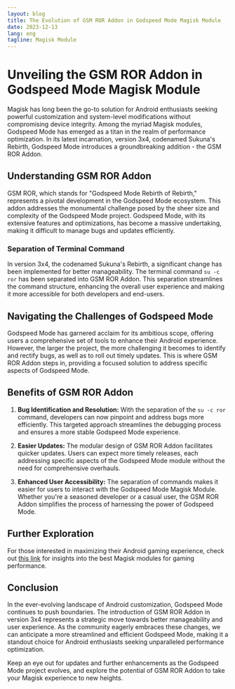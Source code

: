 ```yaml
---
layout: blog
title: The Evolution of GSM ROR Addon in Godspeed Mode Magisk Module
date: 2023-12-13
lang: eng
tagline: Magisk Module
---
```


# Unveiling the GSM ROR Addon in Godspeed Mode Magisk Module

Magisk has long been the go-to solution for Android enthusiasts seeking powerful customization and system-level modifications without compromising device integrity. Among the myriad Magisk modules, Godspeed Mode has emerged as a titan in the realm of performance optimization. In its latest incarnation, version 3x4, codenamed Sukuna's Rebirth, Godspeed Mode introduces a groundbreaking addition - the GSM ROR Addon.

## Understanding GSM ROR Addon

GSM ROR, which stands for "Godspeed Mode Rebirth of Rebirth," represents a pivotal development in the Godspeed Mode ecosystem. This addon addresses the monumental challenge posed by the sheer size and complexity of the Godspeed Mode project. Godspeed Mode, with its extensive features and optimizations, has become a massive undertaking, making it difficult to manage bugs and updates efficiently.

### Separation of Terminal Command

In version 3x4, the codenamed Sukuna's Rebirth, a significant change has been implemented for better manageability. The terminal command `su -c ror` has been separated into GSM ROR Addon. This separation streamlines the command structure, enhancing the overall user experience and making it more accessible for both developers and end-users.

## Navigating the Challenges of Godspeed Mode

Godspeed Mode has garnered acclaim for its ambitious scope, offering users a comprehensive set of tools to enhance their Android experience. However, the larger the project, the more challenging it becomes to identify and rectify bugs, as well as to roll out timely updates. This is where GSM ROR Addon steps in, providing a focused solution to address specific aspects of Godspeed Mode.

## Benefits of GSM ROR Addon

1. **Bug Identification and Resolution:** With the separation of the `su -c ror` command, developers can now pinpoint and address bugs more efficiently. This targeted approach streamlines the debugging process and ensures a more stable Godspeed Mode experience.

2. **Easier Updates:** The modular design of GSM ROR Addon facilitates quicker updates. Users can expect more timely releases, each addressing specific aspects of the Godspeed Mode module without the need for comprehensive overhauls.

3. **Enhanced User Accessibility:** The separation of commands makes it easier for users to interact with the Godspeed Mode Magisk Module. Whether you're a seasoned developer or a casual user, the GSM ROR Addon simplifies the process of harnessing the power of Godspeed Mode.

## Further Exploration

For those interested in maximizing their Android gaming experience, check out [this link](https://www.magiskflash.com/2023/11/best-magisk-module-for-gaming-boost.html) for insights into the best Magisk modules for gaming performance.

## Conclusion

In the ever-evolving landscape of Android customization, Godspeed Mode continues to push boundaries. The introduction of GSM ROR Addon in version 3x4 represents a strategic move towards better manageability and user experience. As the community eagerly embraces these changes, we can anticipate a more streamlined and efficient Godspeed Mode, making it a standout choice for Android enthusiasts seeking unparalleled performance optimization.

Keep an eye out for updates and further enhancements as the Godspeed Mode project evolves, and explore the potential of GSM ROR Addon to take your Magisk experience to new heights.
